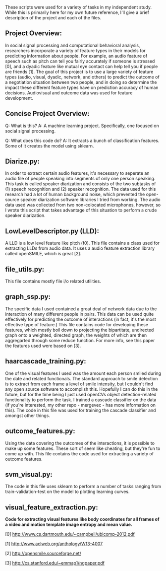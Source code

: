 These scripts were used for a variety of tasks in my independent study. While this is primarily here for my own future reference, I'll give a brief description of the project and each of the files.

Project Overview:
-----------------
In social signal processing and computational behavioral analysis, researchers incorporate a variety of feature types in their models for predicting information about people. For example, an audio feature of speech such as pitch can tell you fairly accurately if someone is stressed [0], and a dyadic feature like mutual eye contact can help tell you if people are friends [1]. The goal of this project is to use a large variety of feature types (audio, visual, dyadic, network, and others) to predict the outcome of a negotiation situation between two people, and in doing so determine the impact these different feature types have on prediction accuracy of human decisions. Audiovisual and outcome data was used for feature development. 

Concise Project Overview:
-------------------------
Q: What is this? 
A: A machine learning project. Specifically, one focused on social signal processing.

Q: What does this code do? 
A: It extracts a bunch of classification features. Some of it creates the model using sklearn.



Diarize.py:
-----------
In order to extract certain audio features, it's necessary to seperate an audio file of people speaking into segments of only one person speaking. This task is called speaker diarization and consists of the two subtasks of (1) speech recognition and (2) speaker recognition. The data used for this research had a lot of human background noise, which prevented the open-source speaker diarization software libraries I tried from working. The audio data used was collected from two non-colocated microphones, however, so I wrote this script that takes advantage of this situation to perform a crude speaker diarization.

LowLevelDescriptor.py (LLD):
----------------------------
A LLD is a low level feature like pitch (f0). This file contains a class used for extracting LLDs from audio data. It uses a audio feature extraction library called openSMILE, which is great [2].

file_utils.py:
--------------
This file contains mostly file i/o related utilities.

graph_ssp.py:
-------------
The specific data I used contained a great deal of network data due to the interaction of many different people in pairs. This data can be used quite effectively for predicting the outcome of interactions (in fact, it's the most effective type of feature.) This file contains code for developing these features, which mostly boil down to projecting the bipartitate, undirected graph onto a weighted, directed graph, the weights of which are then aggregarted through some reduce function. For more info, see this paper the features used were based on [3].

haarcascade_training.py:
------------------------
One of the visual features I used was the amount each person smiled during the date and related functionals. The standard approach to smile detection is to extract from each frame a level of smile intensity, but I couldn't find any open source software to accomplish this. Hopefully I can do this in the future, but for the time being I just used openCVs object detection-related functionality to perform the task. I trained a cascade classifier on the data (if you're interested, my other repo - mergevec - has more information on this). The code in this file was used for training the cascade classifier and amongst other things. 

outcome_features.py:
--------------------
Using the data covering the outcomes of the interactions, it is possible to make up some features. These sort of seem like cheating, but they're fun to come up with. This file contains the code used for extracting a variety of outcome features. 

svm_visual.py:
--------------
The code in this file uses sklearn to perform a number of tasks ranging from train-validation-test on the model to plotting learning curves. 

visual_feature_extraction.py:
-----------------------------
<b>Code for extracting visual features like body coordinates for all frames of a video and motion template image entropy and mean value.</b>








[0] http://www.cs.dartmouth.edu/~campbell/ubicomp-2012.pdf

[1] http://www.aclweb.org/anthology/W13-4007

[2] http://opensmile.sourceforge.net/

[3] http://cs.stanford.edu/~emmap1/ngpaper.pdf
